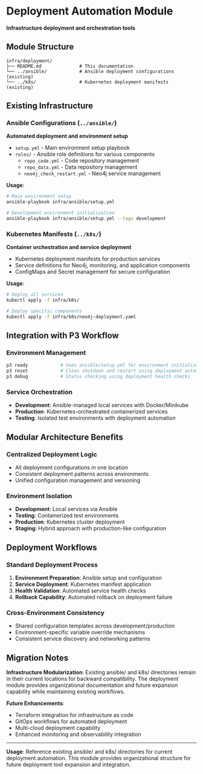 # Deployment Automation Module

**Infrastructure deployment and orchestration tools**

## Module Structure

```
infra/deployment/
├── README.md              # This documentation
└── ../ansible/            # Ansible deployment configurations (existing)
└── ../k8s/                # Kubernetes deployment manifests (existing)
```

## Existing Infrastructure

### Ansible Configurations (`../ansible/`)
**Automated deployment and environment setup**
- `setup.yml` - Main environment setup playbook
- `roles/` - Ansible role definitions for various components
  - `repo_code.yml` - Code repository management
  - `repo_data.yml` - Data repository management  
  - `neo4j_check_restart.yml` - Neo4j service management

**Usage**:
```bash
# Main environment setup
ansible-playbook infra/ansible/setup.yml

# Development environment initialization
ansible-playbook infra/ansible/setup.yml --tags development
```

### Kubernetes Manifests (`../k8s/`)
**Container orchestration and service deployment**
- Kubernetes deployment manifests for production services
- Service definitions for Neo4j, monitoring, and application components
- ConfigMaps and Secret management for secure configuration

**Usage**:
```bash
# Deploy all services
kubectl apply -f infra/k8s/

# Deploy specific components
kubectl apply -f infra/k8s/neo4j-deployment.yaml
```

## Integration with P3 Workflow

### Environment Management
```bash
p3 ready            # Uses ansible/setup.yml for environment initialization
p3 reset            # Clean shutdown and restart using deployment automation
p3 debug            # Status checking using deployment health checks
```

### Service Orchestration
- **Development**: Ansible-managed local services with Docker/Minikube
- **Production**: Kubernetes-orchestrated containerized services
- **Testing**: Isolated test environments with deployment automation

## Modular Architecture Benefits

### Centralized Deployment Logic
- All deployment configurations in one location
- Consistent deployment patterns across environments
- Unified configuration management and versioning

### Environment Isolation
- **Development**: Local services via Ansible
- **Testing**: Containerized test environments
- **Production**: Kubernetes cluster deployment
- **Staging**: Hybrid approach with production-like configuration

## Deployment Workflows

### Standard Deployment Process
1. **Environment Preparation**: Ansible setup and configuration
2. **Service Deployment**: Kubernetes manifest application
3. **Health Validation**: Automated service health checks
4. **Rollback Capability**: Automated rollback on deployment failure

### Cross-Environment Consistency
- Shared configuration templates across development/production
- Environment-specific variable override mechanisms
- Consistent service discovery and networking patterns

## Migration Notes

**Infrastructure Modularization**: Existing ansible/ and k8s/ directories remain in their current locations for backward compatibility. The deployment module provides organizational documentation and future expansion capability while maintaining existing workflows.

**Future Enhancements**:
- Terraform integration for infrastructure as code
- GitOps workflows for automated deployment
- Multi-cloud deployment capability
- Enhanced monitoring and observability integration

---

**Usage**: Reference existing ansible/ and k8s/ directories for current deployment automation. This module provides organizational structure for future deployment tool expansion and integration.